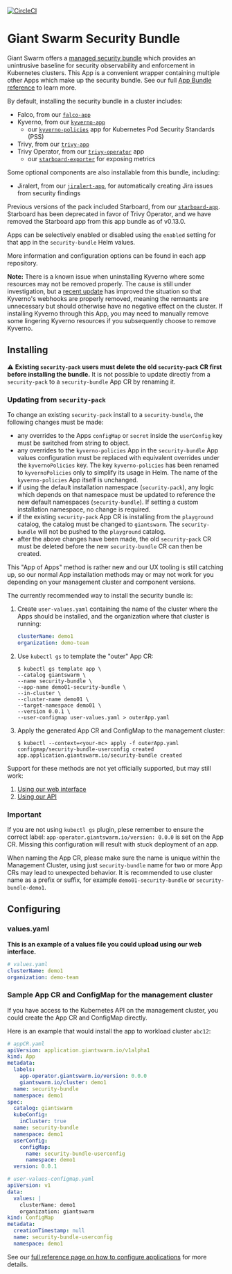 [![CircleCI](https://circleci.com/gh/giantswarm/security-bundle.svg?style=shield)](https://circleci.com/gh/giantswarm/security-bundle)

# Giant Swarm Security Bundle

Giant Swarm offers a [managed security bundle][security-bundle] which provides an unintrusive baseline for security observability and enforcement in Kubernetes clusters. This App is a convenient wrapper containing multiple other Apps which make up the security bundle. See our full [App Bundle reference][app-bundle] to learn more.

By default, installing the security bundle in a cluster includes:

- Falco, from our [`falco-app`][falco-app]
- Kyverno, from our [`kyverno-app`][kyverno-app]
  - our [`kyverno-policies`][kyverno-policies] app for Kubernetes Pod Security Standards (PSS)
- Trivy, from our [`trivy-app`][trivy-app]
- Trivy Operator, from our [`trivy-operator`][trivy-operator-app] app
  - our [`starboard-exporter`][starboard-exporter] for exposing metrics

Some optional components are also installable from this bundle, including:

- Jiralert, from our [`jiralert-app`][jiralert-app], for automatically creating Jira issues from security findings

Previous versions of the pack included Starboard, from our [`starboard-app`][starboard-app]. Starboard has been deprecated in favor of Trivy Operator, and we have removed the Starboard app from this app bundle as of v0.13.0.

Apps can be selectively enabled or disabled using the `enabled` setting for that app in the `security-bundle` Helm values.

More information and configuration options can be found in each app repository.

**Note:** There is a known issue when uninstalling Kyverno where some resources may not be removed properly. The cause is still under investigation, but a [recent update](https://github.com/kyverno/kyverno/issues/3111) has improved the situation so that Kyverno's webhooks are properly removed, meaning the remnants are unnecessary but should otherwise have no negative effect on the cluster. If installing Kyverno through this App, you may need to manually remove some lingering Kyverno resources if you subsequently choose to remove Kyverno.

## Installing

:warning: **Existing `security-pack` users must delete the old `security-pack` CR first before installing the bundle.** It is not possible to update directly from a `security-pack` to a `security-bundle` App CR by renaming it.

### Updating from `security-pack`

To change an existing `security-pack` install to a `security-bundle`, the following changes must be made:
- any overrides to the Apps `configMap` or `secret` inside the `userConfig` key must be switched from string to object.
- any overrides to the `kyverno-policies` App in the `security-bundle` App values configuration must be replaced with equivalent overrides under the `kyvernoPolicies` key. The key `kyverno-policies` has been renamed to `kyvernoPolicies` only to simplify its usage in Helm. The name of the `kyverno-policies` App itself is unchanged.
- if using the default installation namespace (`security-pack`), any logic which depends on that namespace must be updated to reference the new default namespaces (`security-bundle`). If setting a custom installation namespace, no change is required.
- if the existing `security-pack` App CR is installing from the `playground` catalog, the catalog must be changed to `giantswarm`. The `security-bundle` will not be pushed to the `playground` catalog.
- after the above changes have been made, the old `security-pack` CR must be deleted before the new `security-bundle` CR can then be created.


This "App of Apps" method is rather new and our UX tooling is still catching up, so our normal App installation methods may or may not work for you depending on your management cluster and component versions.

The currently recommended way to install the security bundle is:

1. Create `user-values.yaml` containing the name of the cluster where the Apps should be installed, and the organization where that cluster is running:

    ```yaml
    clusterName: demo1
    organization: demo-team
    ```

2. Use `kubectl gs` to template the "outer" App CR:

    ```shell
    $ kubectl gs template app \
    --catalog giantswarm \
    --name security-bundle \
    --app-name demo01-security-bundle \
    --in-cluster \
    --cluster-name demo01 \
    --target-namespace demo01 \
    --version 0.0.1 \
    --user-configmap user-values.yaml > outerApp.yaml
    ```

3. Apply the generated App CR and ConfigMap to the management cluster:

    ```shell
    $ kubectl --context=<your-mc> apply -f outerApp.yaml
    configmap/security-bundle-userconfig created
    app.application.giantswarm.io/security-bundle created
    ```

Support for these methods are not yet officially supported, but may still work:

1. [Using our web interface](https://docs.giantswarm.io/ui-api/web/app-platform/#installing-an-app)
2. [Using our API](https://docs.giantswarm.io/api/#operation/createClusterAppV5)

### **Important**

If you are not using `kubectl gs` plugin, plese remember to ensure the correct label: `app-operator.giantswarm.io/version: 0.0.0` is set on the App CR. Missing this configuration will result with stuck deployment of an app.

When naming the App CR, please make sure the name is unique within the Management Cluster, using just `security-bundle`
name for two or more App CRs may lead to unexpected behavior. It is recommended to use cluster name as a prefix or suffix,
for example `demo01-security-bundle` or `security-bundle-demo1`.

## Configuring

### values.yaml

**This is an example of a values file you could upload using our web interface.**

```yaml
# values.yaml
clusterName: demo1
organization: demo-team
```

### Sample App CR and ConfigMap for the management cluster

If you have access to the Kubernetes API on the management cluster, you could create
the App CR and ConfigMap directly.

Here is an example that would install the app to
workload cluster `abc12`:

```yaml
# appCR.yaml
apiVersion: application.giantswarm.io/v1alpha1
kind: App
metadata:
  labels:
    app-operator.giantswarm.io/version: 0.0.0
    giantswarm.io/cluster: demo1
  name: security-bundle
  namespace: demo1
spec:
  catalog: giantswarm
  kubeConfig:
    inCluster: true
  name: security-bundle
  namespace: demo1
  userConfig:
    configMap:
      name: security-bundle-userconfig
      namespace: demo1
  version: 0.0.1
```

```yaml
# user-values-configmap.yaml
apiVersion: v1
data:
  values: |
    clusterName: demo1
    organization: giantswarm
kind: ConfigMap
metadata:
  creationTimestamp: null
  name: security-bundle-userconfig
  namespace: demo1
```

See our [full reference page on how to configure applications](https://docs.giantswarm.io/app-platform/app-configuration/) for more details.

[app-bundle]: https://docs.giantswarm.io/getting-started/app-platform/app-bundle/
[falco-app]: https://github.com/giantswarm/falco-app
[jiralert-app]: https://github.com/giantswarm/jiralert-app
[kyverno-app]: https://github.com/giantswarm/kyverno-app
[kyverno-policies]: https://github.com/giantswarm/kyverno-policies/
[security-bundle]: https://docs.giantswarm.io/app-platform/apps/security/
[starboard-app]: https://github.com/giantswarm/starboard-app
[starboard-exporter]: https://github.com/giantswarm/starboard-exporter/
[trivy-app]: https://github.com/giantswarm/trivy-app/
[trivy-operator-app]: https://github.com/giantswarm/trivy-operator-app
